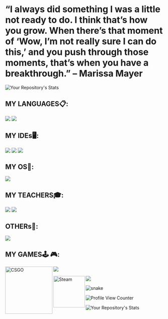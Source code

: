 # “I always did something I was a little not ready to do. I think that’s how you grow. When there’s that moment of ‘Wow, I’m not really sure I can do this,’ and you push through those moments, that’s when you have a breakthrough.” – Marissa Mayer

![Your Repository's Stats](https://github-readme-stats.vercel.app/api?username=GabrielMendesdc&show_icons=true&theme=dark)

## MY LANGUAGES:clipboard::
![](https://img.shields.io/badge/Python-FFD43B?style=for-the-badge&logo=python&logoColor=darkgreen)
![](https://img.shields.io/badge/Django-092E20?style=for-the-badge&logo=django&logoColor=green)

## MY IDEs:desktop_computer::
![](https://img.shields.io/badge/Jupyter-F37626.svg?&style=for-the-badge&logo=Jupyter&logoColor=white)
![](https://img.shields.io/badge/conda-342B029.svg?&style=for-the-badge&logo=anaconda&logoColor=white)
![](https://img.shields.io/badge/pycharm-143?style=for-the-badge&logo=pycharm&logoColor=black&color=black&labelColor=green)

## MY OS:floppy_disk::
![](https://img.shields.io/badge/Windows-0078D6?style=for-the-badge&logo=windows&logoColor=white)

## MY TEACHERS:mortar_board::
![](https://img.shields.io/badge/Udemy-EC5252?style=for-the-badge&logo=Udemy&logoColor=white)
![](https://img.shields.io/badge/Duolingo-58CC02?style=for-the-badge&logo=Duolingo&logoColor=white)

## OTHERs:abacus::
![](https://img.shields.io/badge/Microsoft_Excel-217346?style=for-the-badge&logo=microsoft-excel&logoColor=white)

## MY GAMES:joystick:	:video_game::
![](https://img.shields.io/badge/Gbrdoidao-ff00e1?style=for-the-badge&logo=Counter-Strike&logoColor=black)
<a target="_blank" href="https://steamcommunity.com/id/gbzinak/">
  <img align="left" alt="CSGO" width="150px" src="https://img.shields.io/badge/Counter_Strike-000000?style=for-the-badge&logo=counter-strike&logoColor=white" />
</a>

<a target="_blank" href="https://steamcommunity.com/id/gbzinak/">
  <img align="left" alt="Steam" width="100px" src="https://img.shields.io/badge/Steam-000000?style=for-the-badge&logo=steam&logoColor=white" />
</a>

![](https://img.shields.io/badge/Battle.net-148EFF?style=for-the-badge&logo=Battle.net&logoColor=white)  

![snake](https://github.com/GabrielMendesdc/GabrielMendesdc/blob/output/github-contribution-grid-snake.svg)

![Profile View Counter](https://komarev.com/ghpvc/?username=GabrielMendesdc)

![Your Repository's Stats](https://contrib.rocks/image?repo=GabrielMendesdc/phyton-automatization)
